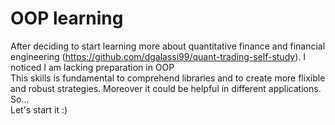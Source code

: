 # OOP learning
After deciding to start learning more about quantitative finance and financial engineering (https://github.com/dgalassi99/quant-trading-self-study). I noticed I am lacking preparation in OOP \
This skills is fundamental to comprehend libraries and to create more flixible and robust strategies. Moreover it could be helpful in different applications. So... \
Let's start it :)
